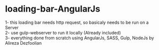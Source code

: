 # loading-bar-AngularJs

1- this loading bar needs http request, so basicaly needs to be run on a Server <br>
2- use gulp-webserver to run it locally (Already included)<br>
3- everything done from scratch using AngularJs, SASS, Gulp, NodeJs by Alireza Dezfoolian<br>
